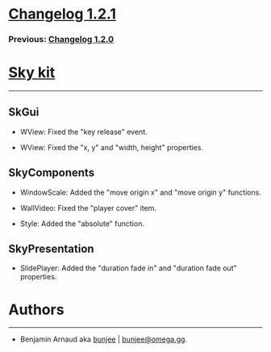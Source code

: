 # [Changelog 1.2.1](http://omega.gg/Sky/changes/1.2.1.html)

### Previous: [Changelog 1.2.0](1.2.0.html)

# [Sky kit](http://omega.gg/Sky)
---

## SkGui

- WView: Fixed the "key release" event.

- WView: Fixed the "x, y" and "width, height" properties.


## SkyComponents

- WindowScale: Added the "move origin x" and "move origin y" functions.

- WallVideo: Fixed the "player cover" item.

- Style: Added the "absolute" function.


## SkyPresentation

- SlidePlayer: Added the "duration fade in" and "duration fade out" properties.


# Authors
---

- Benjamin Arnaud aka [bunjee](http://bunjee.me) | <bunjee@omega.gg>.
